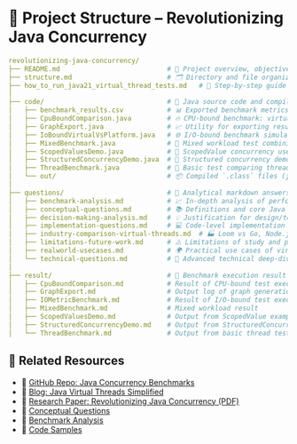 # 📁 Project Structure – Revolutionizing Java Concurrency
```yml
revolutionizing-java-concurrency/
├── README.md                           # 📘 Project overview, objectives, and summary
├── structure.md                        # 🗂️ Directory and file organization
├── how_to_run_java21_virtual_thread_tests.md   # 🔧 Step-by-step guide to run Java 21 preview features
│
├── code/                               # 📂 Java source code and compiled output
│   ├── benchmark_results.csv           # 📊 Exported benchmark metrics in CSV
│   ├── CpuBoundComparison.java         # 🔥 CPU-bound benchmark: virtual vs platform threads
│   ├── GraphExport.java                # 📈 Utility for exporting results to graphs
│   ├── IoBoundVirtualVsPlatform.java   # 🌐 I/O-bound benchmark simulating DB/API calls
│   ├── MixedBenchmark.java             # 🔄 Mixed workload test combining CPU and I/O
│   ├── ScopedValuesDemo.java           # 🧵 ScopedValue concurrency use case demonstration
│   ├── StructuredConcurrencyDemo.java  # 🌲 Structured concurrency demo with task scoping
│   ├── ThreadBenchmark.java            # 🧪 Basic test comparing thread performance
│   └── out/                            # 📦 Compiled `.class` files (javac output)
│
├── questions/                          # 📂 Analytical markdown answers for report sections
│   ├── benchmark-analysis.md           # 📈 In-depth analysis of performance results
│   ├── conceptual-questions.md         # 📚 Definitions and core Java concurrency concepts
│   ├── decision-making-analysis.md     # 💡 Justification for design/tech stack choices
│   ├── implementation-questions.md     # 💻 Code-level implementation insights
│   ├── industry-comparison-virtual-threads.md  # 🏭 Loom vs Go, Node.js, Kotlin, etc.
│   ├── limitations-future-work.md      # ⚠️ Limitations of study and proposed future scope
│   ├── realworld-usecases.md           # 🌍 Practical use cases of virtual threads
│   └── technical-questions.md          # 🧠 Advanced technical deep-dives
│
├── result/                             # 📂 Benchmark execution result logs and markdowns
│   ├── CpuBoundComparison.md           # Result of CPU-bound test execution
│   ├── GraphExport.md                  # Output log of graph generation
│   ├── IOMetricBenchmark.md            # Result of I/O-bound test execution
│   ├── MixedBenchmark.md               # Mixed workload result
│   ├── ScopedValuesDemo.md             # Output from ScopedValue example run
│   ├── StructuredConcurrencyDemo.md    # Output from StructuredConcurrency example
│   └── ThreadBenchmark.md              # Output from basic thread test
```

## 📁 Related Resources

* 🔗 [GitHub Repo: Java Concurrency Benchmarks](https://github.com/adityadevraj699/revolutionizing-java-concurrency)
* 🔗 [Blog: Java Virtual Threads Simplified](https://nextgenjavaconcurrency.adityadevraj699.online/)
* 📄 [Research Paper: Revolutionizing Java Concurrency (PDF)](./paper/Research_Paper.pdf)
* 📂 [Conceptual Questions](./questions/conceptual-questions.md)
* 📂 [Benchmark Analysis](./questions/benchmark-analysis.md)
* 📂 [Code Samples](./code/IoBoundVirtualVsPlatform.java)
